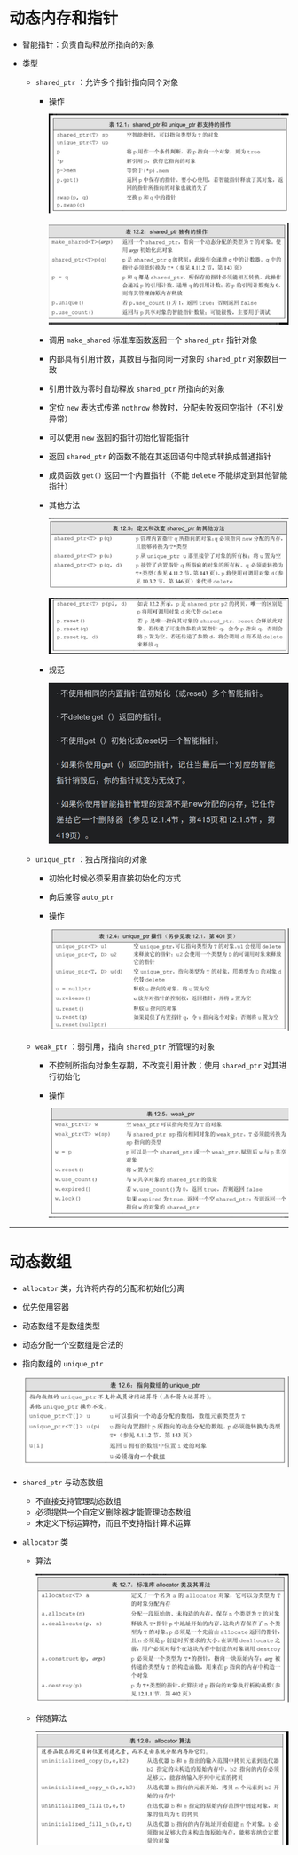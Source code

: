 # **动态内存和指针**

- 智能指针：负责自动释放所指向的对象

- 类型

  - `shared_ptr` ：允许多个指针指向同个对象

    - 操作

       ![20220313153841](https://raw.githubusercontent.com/Be-A-God/Drawing-bed/main/note/20220313153841.png)

       ![20220313153855](https://raw.githubusercontent.com/Be-A-God/Drawing-bed/main/note/20220313153855.png)

    - 调用 `make_shared` 标准库函数返回一个 `shared_ptr` 指针对象

    - 内部具有引用计数，其数目与指向同一对象的 `shared_ptr` 对象数目一致

    - 引用计数为零时自动释放 `shared_ptr` 所指向的对象

    - 定位 `new` 表达式传递 `nothrow` 参数时，分配失败返回空指针（不引发异常）

    - 可以使用 `new` 返回的指针初始化智能指针

    - 返回 `shared_ptr` 的函数不能在其返回语句中隐式转换成普通指针

    - 成员函数 `get()` 返回一个内置指针（不能 `delete` 不能绑定到其他智能指针）

    - 其他方法

      ![20220313154511](https://raw.githubusercontent.com/Be-A-God/Drawing-bed/main/note/20220313154511.png)

      ![20220313154539](https://raw.githubusercontent.com/Be-A-God/Drawing-bed/main/note/20220313154539.png)

    - 规范

      ![20220313154557](https://raw.githubusercontent.com/Be-A-God/Drawing-bed/main/note/20220313154557.png)

  - `unique_ptr` ：独占所指向的对象

    - 初始化时候必须采用直接初始化的方式

    - 向后兼容 `auto_ptr`

    - 操作

      ![第十二章 动态内存-2022-03-13-21-50-28](https://raw.githubusercontent.com/Be-A-God/Drawing-bed/main/note/%E7%AC%AC%E5%8D%81%E4%BA%8C%E7%AB%A0%20%E5%8A%A8%E6%80%81%E5%86%85%E5%AD%98-2022-03-13-21-50-28.png)

  - `weak_ptr` ：弱引用，指向 `shared_ptr` 所管理的对象

    - 不控制所指向对象生存期，不改变引用计数；使用 `shared_ptr` 对其进行初始化

    - 操作

      ![第十二章 动态内存-2022-03-13-21-52-04](https://raw.githubusercontent.com/Be-A-God/Drawing-bed/main/note/%E7%AC%AC%E5%8D%81%E4%BA%8C%E7%AB%A0%20%E5%8A%A8%E6%80%81%E5%86%85%E5%AD%98-2022-03-13-21-52-04.png)

---

# **动态数组**

- `allocator` 类，允许将内存的分配和初始化分离

- 优先使用容器

- 动态数组不是数组类型

- 动态分配一个空数组是合法的

- 指向数组的 `unique_ptr`

  ![第十二章 动态内存-2022-03-13-21-55-25](https://raw.githubusercontent.com/Be-A-God/Drawing-bed/main/note/%E7%AC%AC%E5%8D%81%E4%BA%8C%E7%AB%A0%20%E5%8A%A8%E6%80%81%E5%86%85%E5%AD%98-2022-03-13-21-55-25.png)

- `shared_ptr` 与动态数组

  - 不直接支持管理动态数组
  - 必须提供一个自定义删除器才能管理动态数组
  - 未定义下标运算符，而且不支持指针算术运算

- `allocator` 类

  - 算法

    ![第十二章 动态内存-2022-03-13-21-58-06](https://raw.githubusercontent.com/Be-A-God/Drawing-bed/main/note/%E7%AC%AC%E5%8D%81%E4%BA%8C%E7%AB%A0%20%E5%8A%A8%E6%80%81%E5%86%85%E5%AD%98-2022-03-13-21-58-06.png)

  - 伴随算法

    ![第十二章 动态内存-2022-03-13-21-58-25](https://raw.githubusercontent.com/Be-A-God/Drawing-bed/main/note/%E7%AC%AC%E5%8D%81%E4%BA%8C%E7%AB%A0%20%E5%8A%A8%E6%80%81%E5%86%85%E5%AD%98-2022-03-13-21-58-25.png)
